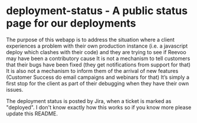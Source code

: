 # deployment-status - A public status page for our deployments

The purpose of this webapp is to address the situation where a client experiences a problem with their own production instance (i.e. a javascript deploy which clashes with their code) and they are trying to see if Reevoo may have been a contributory cause
It is not a mechanism to tell customers that their bugs have been fixed (they get notifications from support for that)
It is also not a mechanism to inform them of the arrival of new features (Customer Success do email campaigns and webinars for that)
It’s simply a first stop for the client as part of their debugging when they have their own issues.

The deployment status is posted by Jira, when a ticket is marked as "deployed". I don't know exactly how this works so if you know more please update this README.
